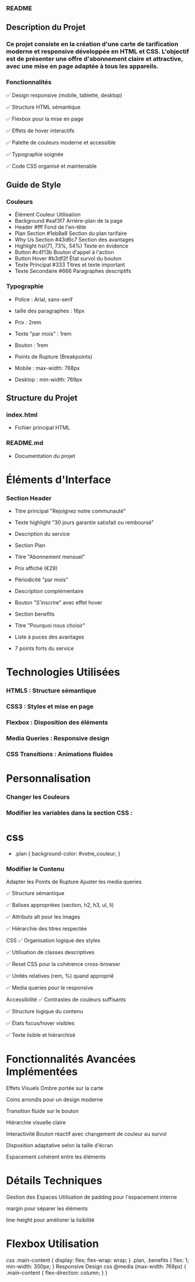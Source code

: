### README  
## Description du Projet
### Ce projet consiste en la création d'une carte de tarification moderne et responsive développée en HTML et CSS. L'objectif est de présenter une offre d'abonnement claire et attractive, avec une mise en page adaptée à tous les appareils.

### Fonctionnalités
✅ Design responsive (mobile, tablette, desktop)

✅ Structure HTML sémantique

✅ Flexbox pour la mise en page

✅ Effets de hover interactifs

✅ Palette de couleurs moderne et accessible

✅ Typographie soignée

✅ Code CSS organisé et maintenable

## Guide de Style
### Couleurs
- Élément	Couleur	Utilisation
- Background	#eaf3f7	Arrière-plan de la page
- Header	#fff	Fond de l'en-tête
- Plan Section	#1eb8a8	Section du plan tarifaire
- Why Us Section	#43d6c7	Section des avantages
- Highlight	hsl(71, 73%, 54%)	Texte en évidence
- Button	#c4f13b	Bouton d'appel à l'action
- Button Hover	#b3df2f	État survol du bouton
- Texte Principal	#333	Titres et texte important
- Texte Secondaire	#666	Paragraphes descriptifs
### Typographie
- Police : Arial, sans-serif
- taille des paragraphes : 16px

- Prix : 2rem

- Texte "par mois" : 1rem

- Bouton : 1rem

- Points de Rupture (Breakpoints)
- Mobile : max-width: 768px

- Desktop : min-width: 769px

## Structure du Projet
### index.html          
- Fichier principal HTML
### README.md           
- Documentation du projet


# Éléments d'Interface

### Section Header

- Titre principal "Rejoignez notre communauté"

- Texte highlight "30 jours garantie satisfait ou remboursé"

- Description du service

- Section Plan
- Titre "Abonnement mensuel"

- Prix affiché (€29)

- Périodicité "par mois"

- Description complémentaire

- Bouton "S'inscrire" avec effet hover

- Section benefits

- Titre "Pourquoi nous choisir"

- Liste à puces des avantages

- 7 points forts du service

# Technologies Utilisées
### HTML5 : Structure sémantique

### CSS3 : Styles et mise en page

### Flexbox : Disposition des éléments

### Media Queries : Responsive design

### CSS Transitions : Animations fluides


# Personnalisation
### Changer les Couleurs
### Modifier les variables dans la section CSS :

# css
- .plan {
    background-color: #votre_couleur;
}
### Modifier le Contenu
Adapter les Points de Rupture
Ajuster les media queries 

✅ Structure sémantique

✅ Balises appropriées (section, h2, h3, ul, li)

✅ Attributs alt pour les images

✅ Hiérarchie des titres respectée

CSS
✅ Organisation logique des styles

✅ Utilisation de classes descriptives

✅ Reset CSS pour la cohérence cross-browser

✅ Unités relatives (rem, %) quand approprié

✅ Media queries pour le responsive

Accessibilité
✅ Contrastes de couleurs suffisants

✅ Structure logique du contenu

✅ États focus/hover visibles

✅ Texte lisible et hiérarchisé

# Fonctionnalités Avancées Implémentées
Effets Visuels
Ombre portée sur la carte

Coins arrondis pour un design moderne

Transition fluide sur le bouton

Hiérarchie visuelle claire

Interactivité
Bouton réactif avec changement de couleur au survol

Disposition adaptative selon la taille d'écran

Espacement cohérent entre les éléments

# Détails Techniques
Gestion des Espaces
Utilisation de padding pour l'espacement interne

margin pour séparer les éléments

line-height pour améliorer la lisibilité
 
# Flexbox Utilisation
css
.main-content {
    display: flex;
    flex-wrap: wrap;
}
.plan, .benefits {
    flex: 1;
    min-width: 300px;
}
Responsive Design
css
@media (max-width: 768px) {
    .main-content {
        flex-direction: column;
    }
}
